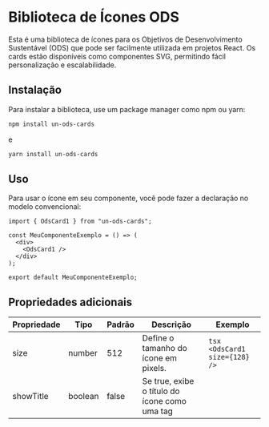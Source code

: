 # Biblioteca de Ícones ODS

Esta é uma biblioteca de ícones para os Objetivos de Desenvolvimento Sustentável (ODS) que pode ser facilmente utilizada em projetos React. Os cards estão disponíveis como componentes SVG, permitindo fácil personalização e escalabilidade.

## Instalação

Para instalar a biblioteca, use um package manager como npm ou yarn:

```bash
npm install un-ods-cards
```

e

```bash
yarn install un-ods-cards
```

## Uso

Para usar o ícone em seu componente, você pode fazer a declaração no modelo convencional:

```tsx
import { OdsCard1 } from "un-ods-cards";

const MeuComponenteExemplo = () => (
  <div>
    <OdsCard1 />
  </div>
);

export default MeuComponenteExemplo;
```

## Propriedades adicionais

| Propriedade | Tipo    | Padrão | Descrição                                              | Exemplo                              |
| ----------- | ------- | ------ | ------------------------------------------------------ | ------------------------------------ |
| size        | number  | 512    | Define o tamanho do ícone em pixels.                   | `tsx <OdsCard1 size={128} /> `       |
| showTitle   | boolean | false  | Se true, exibe o título do ícone como uma tag <title>. | `tsx <OdsCard1 showTitle={true} /> ` |

### componentes

| #   | ODS                                      | Default Title                                | Code            |
| --- | ---------------------------------------- | -------------------------------------------- | --------------- |
| 1   | Erradicação da Pobreza                   | 1 - ERRADICAÇÃO DA POBREZA                   | `<OdsCard1 />`  |
| 2   | Fome Zero e Agricultura Sustentável      | 2 - FOME ZERO E AGRICULTURA SUSTENTÁVEL      | `<OdsCard2 />`  |
| 3   | Saúde e Bem-Estar                        | 3 - SAÚDE E BEM-ESTAR                        | `<OdsCard3 />`  |
| 4   | Educação de Qualidade                    | 4 - EDUCAÇÃO DE QUALIDADE                    | `<OdsCard4 />`  |
| 5   | Igualdade de Gênero                      | 5 - IGUALDADE DE GÊNERO                      | `<OdsCard5 />`  |
| 6   | Água Limpa e Saneamento                  | 6 - ÁGUA LIMPA E SANEAMENTO                  | `<OdsCard6 />`  |
| 7   | Energia Limpa e Acessível                | 7 - ENERGIA LIMPA E ACESSÍVEL                | `<OdsCard7 />`  |
| 8   | Trabalho Decente e Crescimento Econômico | 8 - TRABALHO DECENTE E CRESCIMENTO ECONÔMICO | `<OdsCard8 />`  |
| 9   | Indústria, Inovação e Infraestrutura     | 9 - INDÚSTRIA, INOVAÇÃO E INFRAESTRUTURA     | `<OdsCard9 />`  |
| 10  | Redução das Desigualdades                | 10 - REDUÇÃO DAS DESIGUALDADES               | `<OdsCard10 />` |
| 11  | Cidades e Comunidades Sustentáveis       | 11 - CIDADES E COMUNIDADES SUSTENTÁVEIS      | `<OdsCard11 />` |
| 12  | Consumo e Produção Responsáveis          | 12 - CONSUMO E PRODUÇÃO RESPONSÁVEIS         | `<OdsCard12 />` |
| 13  | Ação Contra a Mudança Global do Clima    | 13 - AÇÃO CONTRA A MUDANÇA GLOBAL DO CLIMA   | `<OdsCard13 />` |
| 14  | Vida na Água                             | 14 - VIDA NA ÁGUA                            | `<OdsCard14 />` |
| 15  | Vida Terrestre                           | 15 - VIDA TERRESTRE                          | `<OdsCard15 />` |
| 16  | Paz, Justiça e Instituições Eficazes     | 16 - PAZ, JUSTIÇA E INSTITUIÇÕES EFICAZES    | `<OdsCard16 />` |
| 17  | Parcerias e Meios de Implementação       | 17 - PARCERIAS E MEIOS DE IMPLEMENTAÇÃO      | `<OdsCard17 />` |
